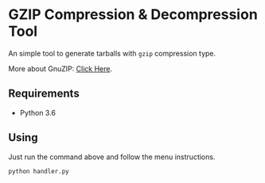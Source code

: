 # GZIP Compression & Decompression Tool

An simple tool to generate tarballs with `gzip` compression type.

More about GnuZIP: [Click Here](https://www.gzip.org).

## Requirements

- Python 3.6

## Using

Just run the command above and follow the menu instructions.

```bash
python handler.py
```
